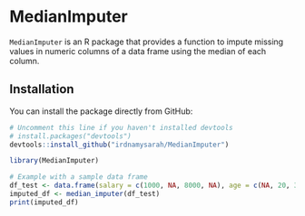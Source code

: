 # MedianImputer

`MedianImputer` is an R package that provides a function to impute missing values in numeric columns of a data frame using the median of each column.

## Installation

You can install the package directly from GitHub:

```R
# Uncomment this line if you haven't installed devtools
# install.packages("devtools")  
devtools::install_github("irdnamysarah/MedianImputer")

library(MedianImputer)

# Example with a sample data frame
df_test <- data.frame(salary = c(1000, NA, 8000, NA), age = c(NA, 20, 30, NA))
imputed_df <- median_imputer(df_test)
print(imputed_df)

